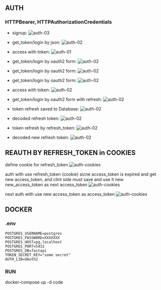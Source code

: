 

## AUTH
### HTTPBearer, HTTPAuthorizationCredentials
- signup:
![auth-03](doc/auth-03.png)

- get_token/login by json:
![auth-02](doc/auth-02.png)

- access with token:
![auth-01](doc/auth-01.png)

- get_token/login by oauth2 form:
![auth-02](doc/auth-04.png)

- get_token/login by oauth2 form:
![auth-02](doc/auth-05.png)

- get_token/login by oauth2 form:
![auth-02](doc/auth-06.png)

- access with token:
![auth-02](doc/auth-07.png)

- get_token/login by oauth2 form with refresh:
![auth-02](doc/auth-08.png)

- token refresh saved to Database:
![auth-02](doc/auth-09.png)

- decoded refresh token:
![auth-02](doc/auth-10.png)

- token refresh by refresh_token:
![auth-02](doc/auth-11.png)

- decoded new refresh token:
![auth-02](doc/auth-12.png)


## REAUTH BY REFRESH_TOKEN in COOKIES
define cookie for refresh_token
![auth-cookies](doc/auth-13-cookies.png)

auth with use refresh_token (cookie) sicne access_token is expired and get new access_token, and clint side must save and use it new  new_access_token as next access_token
![auth-cookies](doc/auth-14-new_a_token.png)

next auth with use new access_token as access_token
![auth-cookies](doc/auth-15-use_new_a_token.png)



## DOCKER
### .env
```
POSTGRES_USERNAME=postgres
POSTGRES_PASSWORD=XXXXXXX
POSTGRES_HOST=pg,localhost
POSTGRES_PORT=5432
POSTGRES_DB=fastapi
TOKEN_SECRET_KEY="some secret"
AUTH_LIB=OAuth2
```

### RUN
docker-compose up -d code 